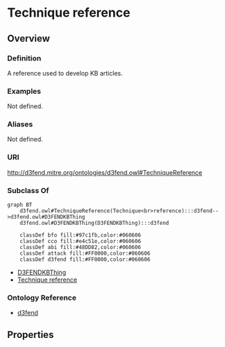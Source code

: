 # Technique reference

## Overview

### Definition
A reference used to develop KB articles.

### Examples
Not defined.

### Aliases
Not defined.

### URI
http://d3fend.mitre.org/ontologies/d3fend.owl#TechniqueReference

### Subclass Of
```mermaid
graph BT
    d3fend.owl#TechniqueReference(Technique<br>reference):::d3fend-->d3fend.owl#D3FENDKBThing
    d3fend.owl#D3FENDKBThing(D3FENDKBThing):::d3fend
    
    classDef bfo fill:#97c1fb,color:#060606
    classDef cco fill:#e4c51e,color:#060606
    classDef abi fill:#48DD82,color:#060606
    classDef attack fill:#FF0000,color:#060606
    classDef d3fend fill:#FF0000,color:#060606
```

- [D3FENDKBThing](/docs/ontology/reference/model/D3FENDKBThing/D3FENDKBThing.md)
- [Technique reference](/docs/ontology/reference/model/D3FENDKBThing/Technique%20reference/Technique%20reference.md)


### Ontology Reference
- [d3fend](http://d3fend.mitre.org/ontologies/d3fend.owl#)

## Properties
